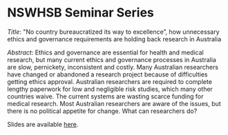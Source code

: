 # NSWHSB Seminar Series

*Title*: "No country bureaucratized its way to excellence”, how unnecessary ethics and governance requirements are holding back research in Australia

*Abstract*: Ethics and governance are essential for health and medical research, but many current ethics and governance processes in Australia are slow, pernickety, inconsistent and costly. Many Australian researchers have changed or abandoned a research project because of difficulties getting ethics approval. Australian researchers are required to complete lengthy paperwork for low and negligible risk studies, which many other countries waive. The current systems are wasting scarce funding for medical research. Most Australian researchers are aware of the issues, but there is no political appetite for change. What can researchers do?

Slides are available [here](https://agbarnett.github.io/talks/ethics/slides).
